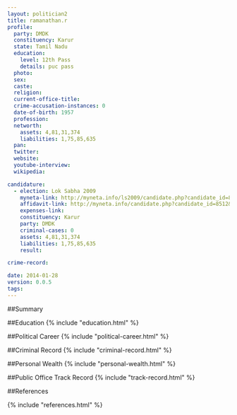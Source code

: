 ```yaml
---
layout: politician2
title: ramanathan.r
profile: 
  party: DMDK
  constituency: Karur
  state: Tamil Nadu
  education: 
    level: 12th Pass
    details: puc pass
  photo: 
  sex: 
  caste: 
  religion: 
  current-office-title: 
  crime-accusation-instances: 0
  date-of-birth: 1957
  profession: 
  networth: 
    assets: 4,81,31,374
    liabilities: 1,75,85,635
  pan: 
  twitter: 
  website: 
  youtube-interview: 
  wikipedia: 

candidature: 
  - election: Lok Sabha 2009
    myneta-link: http://myneta.info/ls2009/candidate.php?candidate_id=8512
    affidavit-link: http://myneta.info/candidate.php?candidate_id=8512&scan=original
    expenses-link: 
    constituency: Karur 
    party: DMDK
    criminal-cases: 0
    assets: 4,81,31,374
    liabilities: 1,75,85,635
    result:  

crime-record: 

date: 2014-01-28
version: 0.0.5
tags: 
---
```

##Summary


##Education
{% include "education.html" %}


##Political Career
{% include "political-career.html" %}


##Criminal Record
{% include "criminal-record.html" %}


##Personal Wealth
{% include "personal-wealth.html" %}


##Public Office Track Record
{% include "track-record.html" %}


##References


{% include "references.html" %}
